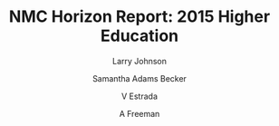 ---
layout: leaf-node
title: "NMC Horizon Report: 2015 Higher Education"
title-url: "http://cdn.nmc.org/media/2015-nmc-horizon-report-HE-EN.pdf"
author: ["Larry Johnson","Samantha Adams Becker","V Estrada","A Freeman"]
groups: introduction-to-edtech
categories: survey-of-edtech
topics: introductory-resources
summary: >
    The higher education report content is a collaboration of the New Media Consortium (NMC) and Educause
    Learning Initiative (ELI), an Educause Program.  The topics addressed are: long-term,
    medium-term, and short-term trends in technology; solvable challenges, difficult
    challenges, and "wicked" challenges; and, developments in technology with a one,
    three, and five year adoption timeline.  The report is extensively footnoted.
cite: >
    New Media Consortium, & EDUCAUSE Learning Initiative. (2015). The NMC Horizon Report: 2015 Higher Education Edition. Austin, TX: The New Media Consortium.
pub-date: 2015-01-01
added-date: 2017-04-20
resource-type: pdf-document
---